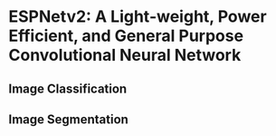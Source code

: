 # ESPNetv2: A Light-weight, Power Efficient, and General Purpose Convolutional Neural Network

## Image Classification


## Image Segmentation